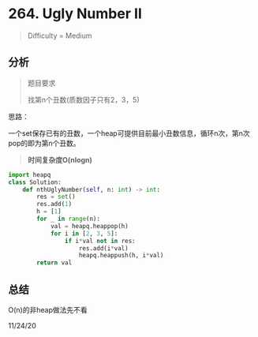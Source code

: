 # 264. Ugly Number II
> Difficulty = Medium

## 分析

> 题目要求
> 
> 找第n个丑数(质数因子只有2，3，5)

思路：

一个set保存已有的丑数，一个heap可提供目前最小丑数信息，循环n次，第n次pop的即为第n个丑数。

> **时间复杂度O(nlogn)**

```python
import heapq
class Solution:
    def nthUglyNumber(self, n: int) -> int:
        res = set()
        res.add(1)
        h = [1]
        for _ in range(n):
            val = heapq.heappop(h)
            for i in [2, 3, 5]:
                if i*val not in res:
                    res.add(i*val)
                    heapq.heappush(h, i*val)
        return val
```

## 总结

O(n)的非heap做法先不看

11/24/20